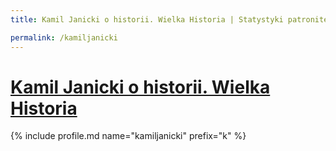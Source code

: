 ```yaml
---
title: Kamil Janicki o historii. Wielka Historia | Statystyki patronite.pl | Patromierz

permalink: /kamiljanicki
---
```


# [Kamil Janicki o historii. Wielka Historia](https://patronite.pl/kamiljanicki)

{% include profile.md name="kamiljanicki" prefix="k" %}
